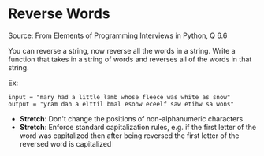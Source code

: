 # Reverse Words

Source: From Elements of Programming Interviews in Python, Q 6.6

You can reverse a string, now reverse all the words in a string. Write a function that takes in a string of words and reverses all of the words in that string.

Ex:
```
input = "mary had a little lamb whose fleece was white as snow"
output = "yram dah a elttil bmal esohw eceelf saw etihw sa wons"
```

- **Stretch**: Don't change the positions of non-alphanumeric characters
- **Stretch**: Enforce standard capitalization rules, e.g. if the first letter of the word was capitalized then after being reversed the first letter of the reversed word is capitalized